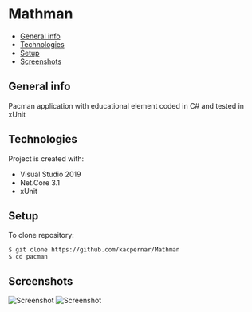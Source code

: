 # Mathman
* [General info](#general-info)
* [Technologies](#technologies)
* [Setup](#setup)
* [Screenshots](#Screenshots)
## General info
Pacman application with educational element coded in C# and tested in xUnit
	
## Technologies
Project is created with:
* Visual Studio 2019
* Net.Core 3.1
* xUnit
	
## Setup
To clone repository:
```shell
$ git clone https://github.com/kacpernar/Mathman
$ cd pacman
```
## Screenshots
![Screenshot](https://github.com/kacpernar/Mathman/blob/master/Images/picture1.PNG)
![Screenshot](https://github.com/kacpernar/Mathman/blob/master/Images/picture2.PNG)
